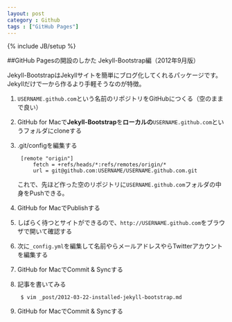 ```yaml
---
layout: post
category : Github
tags : ["GitHub Pages"]
---
```

{% include JB/setup %}

##GitHub Pagesの開設のしかた Jekyll-Bootstrap編（2012年9月版）

Jekyll-BootstrapはJekyllサイトを簡単にブログ化してくれるパッケージです。Jekyllだけで一から作るより手軽そうなのが特徴。

1. `USERNAME.github.com`という名前のリポジトリをGitHubにつくる（空のままで良い）
2. GitHub for Macで**Jekyll-Bootstrap**を**ローカルの**`USERNAME.github.com`というフォルダにcloneする
3. .git/configを編集する

		[remote "origin"]
			fetch = +refs/heads/*:refs/remotes/origin/*
			url = git@github.com:USERNAME/USERNAME.github.com.git

	これで、先ほど作った空のリポジトリに`USERNAME.github.com`フォルダの中身をPushできる。
4. GitHub for MacでPublishする
3. しばらく待つとサイトができるので、`http://USERNAME.github.com`をブラウザで開いて確認する
4. 次に`_config.yml`を編集して名前やらメールアドレスやらTwitterアカウントを編集する
5. GitHub for MacでCommit & Syncする
6. 記事を書いてみる

		$ vim _post/2012-03-22-installed-jekyll-bootstrap.md

5. GitHub for MacでCommit & Syncする
